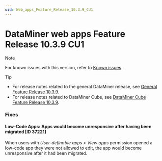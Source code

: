 ```yaml
---
uid: Web_apps_Feature_Release_10.3.9_CU1
---
```


# DataMiner web apps Feature Release 10.3.9 CU1

> [!NOTE]
> For known issues with this version, refer to [Known issues](xref:Known_issues).

> [!TIP]
>
> - For release notes related to the general DataMiner release, see [General Feature Release 10.3.9](xref:General_Feature_Release_10.3.9).
> - For release notes related to DataMiner Cube, see [DataMiner Cube Feature Release 10.3.9](xref:Cube_Feature_Release_10.3.9).

### Fixes

#### Low-Code Apps: Apps would become unresponsive after having been migrated [ID 37221]

<!-- MR 10.4.0 - FR 10.3.9 [CU1] -->
<!-- Not added to MR 10.4.0 -->

When users with *User-definable apps > View apps* permission opened a low-code app they were not allowed to edit, the app would become unresponsive after it had been migrated.
